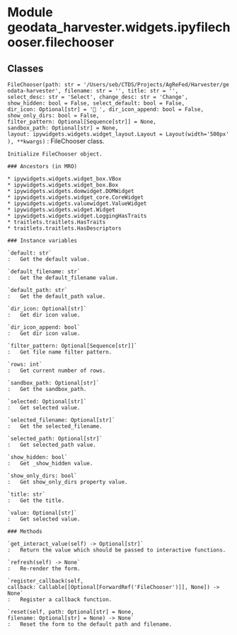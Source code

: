Module geodata_harvester.widgets.ipyfilechooser.filechooser
===========================================================

Classes
-------

`FileChooser(path: str = '/Users/seb/CTDS/Projects/AgReFed/Harvester/geodata-harvester', filename: str = '', title: str = '', select_desc: str = 'Select', change_desc: str = 'Change', show_hidden: bool = False, select_default: bool = False, dir_icon: Optional[str] = '📁 ', dir_icon_append: bool = False, show_only_dirs: bool = False, filter_pattern: Optional[Sequence[str]] = None, sandbox_path: Optional[str] = None, layout: ipywidgets.widgets.widget_layout.Layout = Layout(width='500px'), **kwargs)`
:   FileChooser class.
    
    Initialize FileChooser object.

    ### Ancestors (in MRO)

    * ipywidgets.widgets.widget_box.VBox
    * ipywidgets.widgets.widget_box.Box
    * ipywidgets.widgets.domwidget.DOMWidget
    * ipywidgets.widgets.widget_core.CoreWidget
    * ipywidgets.widgets.valuewidget.ValueWidget
    * ipywidgets.widgets.widget.Widget
    * ipywidgets.widgets.widget.LoggingHasTraits
    * traitlets.traitlets.HasTraits
    * traitlets.traitlets.HasDescriptors

    ### Instance variables

    `default: str`
    :   Get the default value.

    `default_filename: str`
    :   Get the default_filename value.

    `default_path: str`
    :   Get the default_path value.

    `dir_icon: Optional[str]`
    :   Get dir icon value.

    `dir_icon_append: bool`
    :   Get dir icon value.

    `filter_pattern: Optional[Sequence[str]]`
    :   Get file name filter pattern.

    `rows: int`
    :   Get current number of rows.

    `sandbox_path: Optional[str]`
    :   Get the sandbox_path.

    `selected: Optional[str]`
    :   Get selected value.

    `selected_filename: Optional[str]`
    :   Get the selected_filename.

    `selected_path: Optional[str]`
    :   Get selected_path value.

    `show_hidden: bool`
    :   Get _show_hidden value.

    `show_only_dirs: bool`
    :   Get show_only_dirs property value.

    `title: str`
    :   Get the title.

    `value: Optional[str]`
    :   Get selected value.

    ### Methods

    `get_interact_value(self) ‑> Optional[str]`
    :   Return the value which should be passed to interactive functions.

    `refresh(self) ‑> None`
    :   Re-render the form.

    `register_callback(self, callback: Callable[[Optional[ForwardRef('FileChooser')]], None]) ‑> None`
    :   Register a callback function.

    `reset(self, path: Optional[str] = None, filename: Optional[str] = None) ‑> None`
    :   Reset the form to the default path and filename.